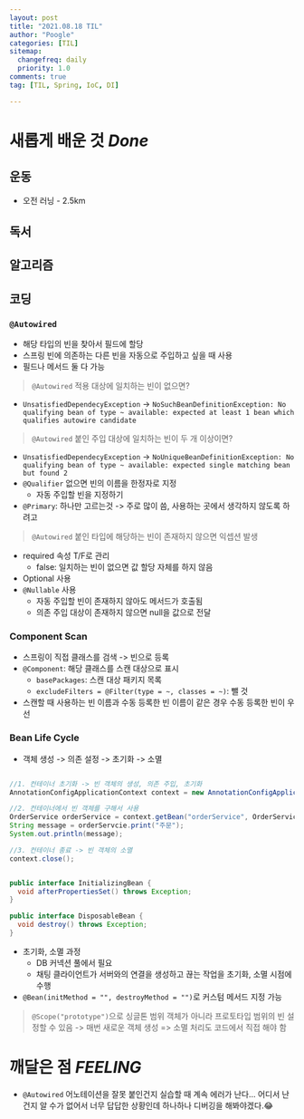 ```yaml
---
layout: post
title: "2021.08.18 TIL"
author: "Poogle"
categories: [TIL]
sitemap:
  changefreq: daily
  priority: 1.0
comments: true
tag: [TIL, Spring, IoC, DI]

---
```


# **새롭게 배운 것 *Done***
## **운동**
* 오전 러닝 - 2.5km

## **독서**
## **알고리즘**
## **코딩**

### `@Autowired`
* 해당 타입의 빈을 찾아서 필드에 할당
* 스프링 빈에 의존하는 다른 빈을 자동으로 주입하고 싶을 때 사용
* 필드나 메서드 둘 다 가능

> `@Autowired` 적용 대상에 일치하는 빈이 없으면?
* `UnsatisfiedDependecyException` -> `NoSuchBeanDefinitionException: No qualifying bean of type ~ available: expected at least 1 bean which qualifies autowire candidate`

> `@Autowired` 붙인 주입 대상에 일치하는 빈이 두 개 이상이면?
* `UnsatisfiedDependecyException` -> `NoUniqueBeanDefinitionException: No qualifying bean of type ~ available: expected single matching bean but found 2`
* `@Qualifier` 없으면 빈의 이름을 한정자로 지정
  * 자동 주입할 빈을 지정하기
* `@Primary`: 하나만 고르는것 -> 주로 많이 씀, 사용하는 곳에서 생각하지 않도록 하려고

> `@Autowired` 붙인 타입에 해당하는 빈이 존재하지 않으면 익셉션 발생 
* required 속성 T/F로 관리 
  * false: 일치하는 빈이 없으면 값 할당 자체를 하지 않음
* Optional 사용 
* `@Nullable` 사용
  * 자동 주입할 빈이 존재하지 않아도 메서드가 호출됨
  * 의존 주입 대상이 존재하지 않으면 null을 값으로 전달

### Component Scan
* 스프링이 직접 클래스를 검색 -> 빈으로 등록
* `@Component`: 해당 클래스를 스캔 대상으로 표시
  * `basePackages`: 스캔 대상 패키지 목록
  * `excludeFilters = @Filter(type = ~, classes = ~)`: 뺄 것
* 스캔할 때 사용하는 빈 이름과 수동 등록한 빈 이름이 같은 경우 수동 등록한 빈이 우선

### Bean Life Cycle
* 객체 생성 -> 의존 설정 -> 초기화 -> 소멸

```java

//1. 컨테이너 초기화 -> 빈 객체의 생성, 의존 주입, 초기화
AnnotationConfigApplicationContext context = new AnnotationConfigApplicationContext(AppContext.class);

//2. 컨테이너에서 빈 객체를 구해서 사용
OrderService orderService = context.getBean("orderService", OrderService.class);
String message = orderServcie.print("주문");
System.out.println(message);

//3. 컨테이너 종료 -> 빈 객체의 소멸
context.close();
```

```java

public interface InitializingBean {
  void afterPropertiesSet() throws Exception;
}

public interface DisposableBean {
  void destroy() throws Exception;
}
```

* 초기화, 소멸 과정 
  * DB 커넥션 풀에서 필요
  * 채팅 클라이언트가 서버와의 연결을 생성하고 끊는 작업을 초기화, 소멸 시점에 수행
* `@Bean(initMethod = "", destroyMethod = "")`로 커스텀 메서드 지정 가능

> `@Scope("prototype")`으로 싱글톤 범위 객체가 아니라 프로토타입 범위의 빈 설정할 수 있음 -> 매번 새로운 객체 생성 => 소멸 처리도 코드에서 직접 해야 함

# **깨달은 점 *FEELING***
* `@Autowired` 어노테이션을 잘못 붙인건지 실습할 때 계속 에러가 난다... 어디서 난 건지 알 수가 없어서 너무 답답한 상황인데 하나하나 디버깅을 해봐야겠다.😂